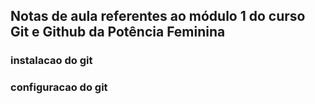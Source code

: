 ## Notas de aula referentes ao módulo 1 do curso Git e Github da Potência Feminina


### instalacao do git

### configuracao do git